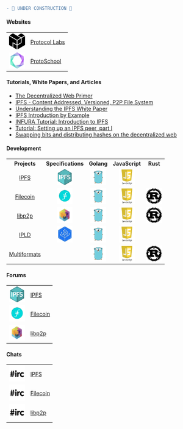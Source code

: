 ```diff
- 👋 UNDER CONSTRUCTION 🤔
```

#### Websites

<table boder=0>
<tr>
    <td><img src="./images/icons/logo_protocol_labs.svg" height="42" width="42"></td>
    <td><a href="https://protocol.ai">Protocol Labs</a></td>
</tr>
<tr>
    <td><img src="./images/icons/favicon_protoschool.png" height="42" width="42"></td>
    <td><a href="https://proto.school">ProtoSchool</a></td>
</tr>
</table>



#### Tutorials, White Papers, and Articles

- [The Decentralized Web Primer](https://dweb-primer.ipfs.io)
- [IPFS - Content Addressed, Versioned, P2P File System](https://ipfs.io/ipfs/QmR7GSQM93Cx5eAg6a6yRzNde1FQv7uL6X1o4k7zrJa3LX/ipfs.draft3.pdf)
- [Understanding the IPFS White Paper](https://decentralized.blog/understanding-the-ipfs-white-paper-part-1.html)
- [IPFS Introduction by Example](http://whatdoesthequantsay.com/2015/09/13/ipfs-introduction-by-example)
- [INFURA Tutorial: Introduction to IPFS](https://github.com/INFURA/tutorials/wiki/Introduction-to-IPFS)
- [Tutorial: Setting up an IPFS peer, part I](https://medium.com/textileio/tutorial-setting-up-an-ipfs-peer-part-i-de48239d82e0)
- [Swapping bits and distributing hashes on the decentralized web](https://medium.com/textileio/swapping-bits-and-distributing-hashes-on-the-decentralized-web-5da98a3507)


#### Development

<table boder=0>
<tr>
<th>Projects</th><th>Specifications</th><th>Golang</th><th>JavaScript</th><th>Rust</th>
</tr>
<tr align="center">
    <td><a href="https://github.com/ipfs">IPFS</a>
    </td>
    <td><a href="https://github.com/ipfs/specs">
        <img src="./images/icons/ipfs.png" height="42" width="42"></a>
    </td>
    <td><a href="https://github.com/ipfs/go-ipfs">
        <img src="./images/icons/gopher.png" height="42" width="42"></a>
    </td>
    <td><a href="https://github.com/ipfs/js-ipfs">
        <img src="./images/icons/js.png" height="42" width="42"></a>
    </td>
    <td>
    </td>
</tr>
<tr align="center">
    <td><a href="https://github.com/filecoin-project">Filecoin</a>
    </td>
    <td><a href="https://github.com/filecoin-project/specs">
        <img src="./images/icons/filecoin.png" height="42" width="42"></a>
    </td>
    <td><a href="https://github.com/filecoin-project/go-filecoin">
        <img src="./images/icons/gopher.png" height="42" width="42"></a>
    </td>
    <td><a href="https://github.com/filecoin-project?language=javascript">
        <img src="./images/icons/js.png" height="42" width="42"></a>
    </td>
    <td><a href="https://github.com/filecoin-project?type=source&language=rust">
        <img src="./images/icons/rust.png" height="42" width="42"></a>
    </td>
</tr>
<tr align="center">
    <td><a href="https://github.com/libp2p">libp2p</a>
    </td>
    <td><a href="https://github.com/libp2p/specs">
        <img src="./images/icons/libp2p.jpeg" height="42" width="42"></a>
    </td>
    <td><a href="https://github.com/libp2p/go-libp2p">
        <img src="./images/icons/gopher.png" height="42" width="42"></a>
    </td>
    <td><a href="https://github.com/libp2p/js-libp2p">
        <img src="./images/icons/js.png" height="42" width="42"></a>
    </td>
    <td><a href="https://github.com/libp2p/rust-libp2p">
        <img src="./images/icons/rust.png" height="42" width="42"></a>
    </td>
</tr>
<tr align="center">
    <td><a href="https://github.com/ipld">IPLD</a>
    </td>
    <td><a href="https://github.com/ipld/specs">
        <img src="./images/icons/ipld.jpeg" height="42" width="42"></a>
    </td>
    <td><a href="https://github.com/ipld/go-ipld-prime">
        <img src="./images/icons/gopher.png" height="42" width="42"></a>
    </td>
    <td><a href="https://github.com/ipld/js-ipld">
        <img src="./images/icons/js.png" height="42" width="42"></a>
    </td>
    <td>
    </td>
</tr>
<tr align="center">
    <td><a href="https://github.com/multiformats">Multiformats</a>
    </td>
    <td>
    </td>
    <td><a href="https://github.com/multiformats?language=go">
        <img src="./images/icons/gopher.png" height="42" width="42"></a>
    </td>
    <td><a href="https://github.com/multiformats?language=javascript">
        <img src="./images/icons/js.png" height="42" width="42"></a>
    </td>
    <td><a href="https://github.com/multiformats?language=rust">
        <img src="./images/icons/rust.png" height="42" width="42"></a>
    </td>
</tr>
</table>


#### Forums

<table boder=0>
<tr>
    <td><img src="./images/icons/ipfs.png" height="42" width="42"></td>
    <td><a href="https://discuss.ipfs.io/">IPFS</a></td>
</tr>
<tr>
    <td><img src="./images/icons/filecoin.png" height="42" width="42"></td>
    <td><a href="https://discuss.filecoin.io/">Filecoin</a></td>
</tr>
<tr>
    <td><img src="./images/icons/libp2p.jpeg" height="42" width="42"></td>
    <td><a href="https://discuss.libp2p.io/">libp2p</a></td>
</tr>
</table>

#### Chats

<table boder=0>
<tr>
    <td><img src="./images/icons/irc.png" height="42" width="42"></td>
    <td><a href="https://discuss.ipfs.io/">IPFS</a></td>
</tr>
<tr>
    <td><img src="./images/icons/irc.png" height="42" width="42"></td>
    <td><a href="https://webchat.freenode.net/?channels=%23filecoin">Filecoin</a></td>
</tr>
<tr>
    <td><img src="./images/icons/irc.png" height="42" width="42"></td>
    <td><a href="https://webchat.freenode.net/?channels=%23libp2p">libp2p</a></td>
</tr>
</table>


